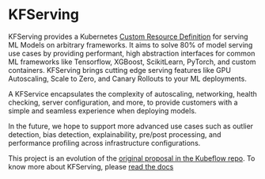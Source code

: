 # KFServing
KFServing provides a Kubernetes [Custom Resource Definition](https://kubernetes.io/docs/concepts/extend-kubernetes/api-extension/custom-resources/) for serving ML Models on arbitrary frameworks. It aims to solve 80% of model serving use cases by providing performant, high abstraction interfaces for common ML frameworks like Tensorflow, XGBoost, ScikitLearn, PyTorch, and custom containers. KFServing brings cutting edge serving features like GPU Autoscaling, Scale to Zero, and Canary Rollouts to your ML deployments.

A KFService encapsulates the complexity of autoscaling, networking, health checking, server configuration, and more, to provide customers with a simple and seamless experience when deploying models.

In the future, we hope to support more advanced use cases such as outlier detection, bias detection, explainability, pre/post processing, and performance profiling across infrastructure configurations.

This project is an evolution of the [original proposal in the Kubeflow repo](https://github.com/kubeflow/kubeflow/issues/2306). To know more about KFServing, please [read the docs](/docs)